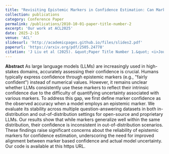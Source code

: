 ```yaml
---
title: "Revisiting Epistemic Markers in Confidence Estimation: Can Markers Accurately Reflect Large Language Models' Uncertainty?"
collection: publications
category: Conference Paper
permalink: /publications/2010-10-01-paper-title-number-2
excerpt: 'Our work at ACL2025'
date: 2025-2-15
venue: 'ACL'
slidesurl: 'http://academicpages.github.io/files/slides2.pdf'
paperurl: 'https://arxiv.org/pdf/2505.24778'
citation: 'J Liu et al (2025). &quot;Paper Title Number 1.&quot; <i>Journal 1</i>. 1(1).'
---
```


**Abstract**
As large language models (LLMs) are increasingly used in high-stakes domains, accurately assessing their confidence is crucial. Humans typically express confidence through epistemic markers (e.g., "fairly confident") instead of numerical values. However, it remains unclear whether LLMs consistently use these markers to reflect their intrinsic confidence due to the difficulty of quantifying uncertainty associated with various markers. To address this gap, we first define marker confidence as the observed accuracy when a model employs an epistemic marker. We evaluate its stability across multiple question-answering datasets in both in-distribution and out-of-distribution settings for open-source and proprietary LLMs. Our results show that while markers generalize well within the same distribution, their confidence is inconsistent in out-of-distribution scenarios. These findings raise significant concerns about the reliability of epistemic markers for confidence estimation, underscoring the need for improved alignment between marker based confidence and actual model uncertainty. Our code is available at this https URL.
